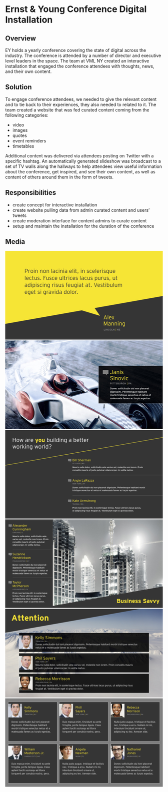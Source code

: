 # Ernst & Young Conference Digital Installation

## Overview
EY holds a yearly conference covering the state of digital across the industry. The conference is attended by a number of director and executive level leaders in the space. The team at VML NY created an interactive installation that engaged the conference attendees with thoughts, news, and their own content.

## Solution
To engage conference attendees, we needed to give the relevant content and to tie back to their experiences, they also needed to related to it. The team created a website that was fed curated content coming from the following categories:

* video
* images
* quotes
* event reminders
* timetables

Additional content was delivered via attendees posting on Twitter with a specific hashtag. An automatically generated slideshow was broadcast to a set of TV walls along the hallways to help attendees view useful information about the conference, get inspired, and see their own content, as well as content of others around them in the form of tweets.

## Responsibilities
* create concept for interactive installation
* create website pulling data from admin curated content and users’ tweets
* create moderation interface for content admins to curate content
* setup and maintain the installation for the duration of the conference

## Media
![EY Conference 1](https://raw.githubusercontent.com/amaiorov/interactive-projects/main/ey-conference/images/ey-conference-1.jpg)
![EY Conference 2](https://raw.githubusercontent.com/amaiorov/interactive-projects/main/ey-conference/images/ey-conference-2.jpg)
![EY Conference 3](https://raw.githubusercontent.com/amaiorov/interactive-projects/main/ey-conference/images/ey-conference-3.jpg)
![EY Conference 4](https://raw.githubusercontent.com/amaiorov/interactive-projects/main/ey-conference/images/ey-conference-4.jpg)
![EY Conference 5](https://raw.githubusercontent.com/amaiorov/interactive-projects/main/ey-conference/images/ey-conference-5.jpg)
![EY Conference 6](https://raw.githubusercontent.com/amaiorov/interactive-projects/main/ey-conference/images/ey-conference-6.jpg)